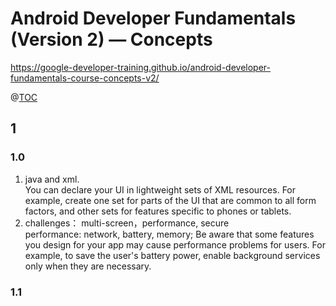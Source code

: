 # Android Developer Fundamentals (Version 2) — Concepts
https://google-developer-training.github.io/android-developer-fundamentals-course-concepts-v2/

@[TOC](index)

## 1
### 1.0
1. java and xml.   
You can declare your UI in lightweight sets of XML resources. For example, create one set for parts of the UI that are common to all form factors, and other sets for features specific to phones or tablets.
2. challenges：  multi-screen，performance, secure  
performance: network, battery, memory;  Be aware that some features you design for your app may cause performance problems for users. For example, to save the user's battery power, enable background services only when they are necessary.

### 1.1

